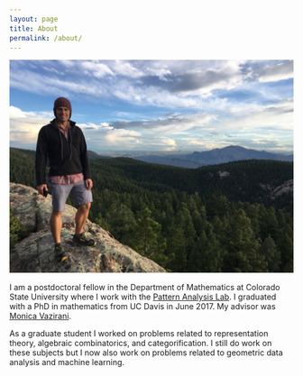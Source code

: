 ```yaml
---
layout: page
title: About
permalink: /about/
---
```


![Henry Kvinge](UNADJUSTEDNONRAW_thumb_3218.jpg)

I am a postdoctoral fellow in the Department of Mathematics at Colorado State University where I work with the [Pattern Analysis Lab](https://sites.google.com/a/rams.colostate.edu/pattern-analysis-lab/). I graduated with a PhD in mathematics from UC Davis in June 2017. My advisor was [Monica Vazirani](https://www.math.ucdavis.edu/~vazirani/).

As a graduate student I worked on problems related to representation theory, algebraic combinatorics, and categorification. I still do work on these subjects but I now also work on problems related to geometric data analysis and machine learning. 




